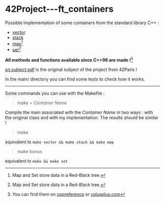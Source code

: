 # 42Project---ft_containers

Possible implementation of some containers from the standard library C++ :
- [vector](https://github.com/anonylouis/42Project---ft_containers/blob/main/includes/vector.hpp)
- [stack](https://github.com/anonylouis/42Project---ft_containers/blob/main/includes/stack.hpp)
- [map](https://github.com/anonylouis/42Project---ft_containers/blob/main/includes/map.hpp)[^1]
- [set](https://github.com/anonylouis/42Project---ft_containers/blob/main/includes/set.hpp)[^1]

**All methods and functions available since C++98 are made !**[^2]

[*en.subject.pdf*](https://github.com/anonylouis/42Project---ft_containers/blob/main/en.subject.pdf) is the original subject of the project from 42Paris !

In the main/ directory you can find some tests to check how it works.

---
Some commands you can use with the Makefile :

>make + *Container Name*

Compile the main associated with the *Container Name* in two ways : with the original class and with my implementation. The results should be similar !

>make

equivalent to `make vector && make stack && make map`

>make bonus

equivalent to `make && make set`


[^1]: Map and Set store data in a Red-Black tree.
[^2]: You can find them on [cppreference](https://en.cppreference.com/w/cpp/container) or [cplusplus.com](https://cplusplus.com/reference/stl/)